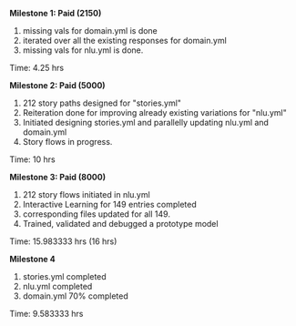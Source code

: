 **Milestone 1: Paid (2150)**
1) missing vals for domain.yml is done 
2) iterated over all the existing responses for domain.yml
3) missing vals for nlu.yml is done.

Time: 4.25 hrs 

**Milestone 2: Paid (5000)**
1) 212 story paths designed for "stories.yml"
2) Reiteration done for improving already existing variations for "nlu.yml"
3) Initiated designing stories.yml and parallelly updating nlu.yml and domain.yml
4) Story flows in progress.

Time: 10 hrs

**Milestone 3: Paid (8000)**
1) 212 story flows initiated in nlu.yml
2) Interactive Learning for 149 entries completed
3) corresponding files updated for all 149.
4) Trained, validated and debugged a prototype model

Time: 15.983333 hrs (16 hrs)

**Milestone 4**
1) stories.yml completed
2) nlu.yml completed
3) domain.yml 70% completed

Time: 9.583333 hrs

